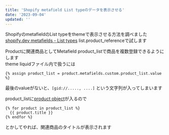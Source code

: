 ```yaml
---
title: 'Shopify metafield List typeのデータを表示させる'
date: '2023-09-04'
updated: ''
---
```


ShopifyのmetafieldのList typeをthemeで表示させる方法を調べました
[shopify.dev metafields - List types](https://shopify.dev/docs/apps/custom-data/metafields/types#list-types)
list.product_referenceで試します

Productに関連商品としてMetafield product_listで商品を複数登録できるようにします  
theme liquidファイル内で扱うには

```liquid
{% assign product_list = product.metafields.custom.product_list.value %}
```

最後のvalueがないと、`[gid://....., ....]` という文字列が入ってしまいます

product_listに[product object](https://shopify.dev/docs/api/liquid/objects/product)が入るので

```liquid
{% for product in product_list %}
  {{ product.title }}
{% endfor %}
```

とかしてやれば、関連商品のタイトルが表示されます
